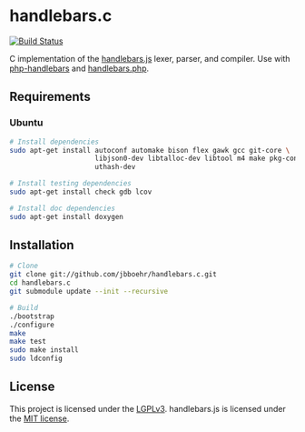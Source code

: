 # handlebars.c

[![Build Status](https://travis-ci.org/jbboehr/handlebars.c.svg?branch=master)](https://travis-ci.org/jbboehr/handlebars.c)

C implementation of the [handlebars.js](https://github.com/wycats/handlebars.js/)
lexer, parser, and compiler. Use with [php-handlebars](https://github.com/jbboehr/php-handlebars) and [handlebars.php](https://github.com/jbboehr/handlebars.php).


## Requirements

### Ubuntu

```bash
# Install dependencies
sudo apt-get install autoconf automake bison flex gawk gcc git-core \
                     libjson0-dev libtalloc-dev libtool m4 make pkg-config \
                     uthash-dev

# Install testing dependencies
sudo apt-get install check gdb lcov

# Install doc dependencies
sudo apt-get install doxygen
```


## Installation

```bash
# Clone
git clone git://github.com/jbboehr/handlebars.c.git
cd handlebars.c
git submodule update --init --recursive

# Build
./bootstrap
./configure
make
make test
sudo make install
sudo ldconfig
```


## License

This project is licensed under the [LGPLv3](http://www.gnu.org/licenses/lgpl-3.0.txt).
handlebars.js is licensed under the [MIT license](http://opensource.org/licenses/MIT).

